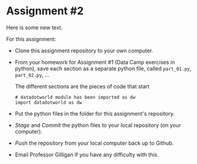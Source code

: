 # Assignment #2

Here is some new text.

For this assignment:

* Clone this assignment repository to your own computer.
* From your homework for Assignment #1 (Data Camp exercises in python),
  save each section as a separate python file, called `part_01.py`,
  `part_02.py`, ...

  The different sections are the pieces of code that start
  ```
  # datadotworld module has been imported as dw
  import datadotworld as dw
  ```
* Put the python files in the folder for this assignment's repository.
* _Stage_ and _Commit_ the python files to your local repository (on your computer).
* _Push_ the repository from your local computer back up to Github.
* Email Professor Gilligan if you have any difficulty with this.
